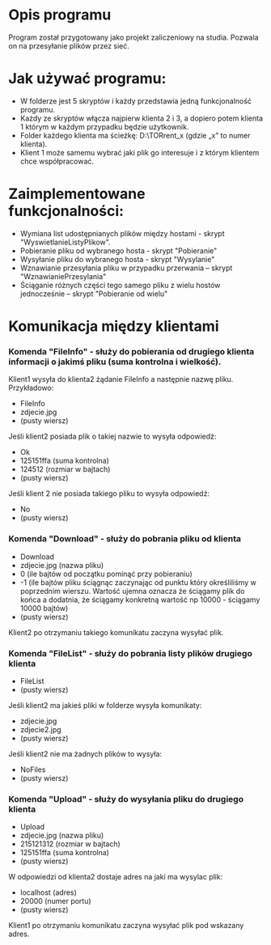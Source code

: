 # Opis programu
Program został przygotowany jako projekt zaliczeniowy na studia. Pozwala on na przesyłanie plików przez sieć.
# Jak używać programu:
- W folderze jest 5 skryptów i każdy przedstawia jedną funkcjonalność programu.
- Każdy ze skryptów włącza najpierw klienta 2 i 3, a dopiero potem klienta 1 którym w każdym przypadku będzie użytkownik.
- Folder każdego klienta ma ścieżkę: D:\\TORrent_x (gdzie „x” to numer klienta).
- Klient 1 może samemu wybrać jaki plik go interesuje i z którym klientem chce współpracować.
# Zaimplementowane funkcjonalności:
- Wymiana list udostępnianych plików między hostami - skrypt "WyswietlanieListyPlikow".
- Pobieranie pliku od wybranego hosta - skrypt "Pobieranie"
- Wysyłanie pliku do wybranego hosta - skrypt "Wysylanie"
- Wznawianie przesyłania pliku w przypadku przerwania – skrypt "WznawianiePrzesylania"
- Ściąganie różnych części tego samego pliku z wielu hostów jednocześnie – skrypt "Pobieranie od wielu"
# Komunikacja między klientami
### Komenda "FileInfo" - służy do pobierania od drugiego klienta informacji o jakimś pliku (suma kontrolna i wielkość).
Klient1 wysyła do klienta2 żądanie FileInfo a następnie nazwę pliku. Przykładowo:

- FileInfo
- zdjecie.jpg
- (pusty wiersz)

Jeśli klient2 posiada plik o takiej nazwie to wysyła odpowiedź:

- Ok
- 125151ffa (suma kontrolna)
- 124512 (rozmiar w bajtach)
- (pusty wiersz)

Jeśli klient 2 nie posiada takiego pliku to wysyła odpowiedź:

- No
- (pusty wiersz)

### Komenda "Download" - służy do pobrania pliku od klienta

- Download
- zdjecie.jpg (nazwa pliku)
- 0 (ile bajtów od początku pominąć przy pobieraniu)
- -1 (ile bajtów pliku ściągnąc zaczynając od punktu który określiliśmy w poprzednim wierszu. Wartość ujemna oznacza że ściągamy plik do końca a dodatnia, że ściągamy konkretną wartość np 10000 - ściągamy 10000 bajtów)
- (pusty wiersz)

Klient2 po otrzymaniu takiego komunikatu zaczyna wysyłać plik.

### Komenda "FileList" - służy do pobrania listy plików drugiego klienta

- FileList
- (pusty wiersz)

Jeśli klient2 ma jakieś pliki w folderze wysyła komunikaty:

- zdjecie.jpg
- zdjecie2.jpg
- (pusty wiersz)

Jeśli klient2 nie ma żadnych plików to wysyła:
- NoFiles
- (pusty wiersz)

### Komenda "Upload" - służy do wysyłania pliku do drugiego klienta


- Upload
- zdjecie.jpg (nazwa pliku)
- 215121312 (rozmiar w bajtach)
- 125151ffa (suma kontrolna)
- (pusty wiersz)

W odpowiedzi od klienta2 dostaje adres na jaki ma wysylac plik:

- localhost (adres)
- 20000 (numer portu)
- (pusty wiersz)

Klient1 po otrzymaniu komunikatu zaczyna wysyłać plik pod wskazany adres.





